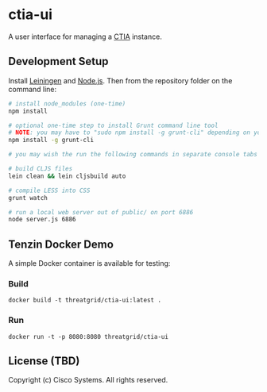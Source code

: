 # ctia-ui

A user interface for managing a [CTIA] instance.

## Development Setup

Install [Leiningen] and [Node.js]. Then from the repository folder on the
command line:

```sh
# install node_modules (one-time)
npm install

# optional one-time step to install Grunt command line tool
# NOTE: you may have to "sudo npm install -g grunt-cli" depending on your system
npm install -g grunt-cli

# you may wish the run the following commands in separate console tabs / windows

# build CLJS files
lein clean && lein cljsbuild auto

# compile LESS into CSS
grunt watch

# run a local web server out of public/ on port 6886
node server.js 6886
```

## Tenzin Docker Demo

A simple Docker container is available for testing:

### Build

`docker build -t threatgrid/ctia-ui:latest .`

### Run

`docker run -t -p 8080:8080 threatgrid/ctia-ui`


## License (TBD)

Copyright (c) Cisco Systems. All rights reserved.

[CTIA]:https://github.com/threatgrid/ctia/
[Leiningen]:http://leiningen.org
[Node.js]:http://nodejs.org
